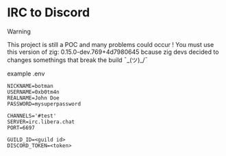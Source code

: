 # IRC to Discord

> [!WARNING]  
> This project is still a POC and many problems could occur ! 
> You must use this version of zig: 0.15.0-dev.769+4d7980645 bcause zig devs decided to changes somethings that break the build ¯\_(ツ)_/¯


example .env
```env
NICKNAME=botman
USERNAME=0xb0tm4n
REALNAME=John Doe
PASSWORD=mysuperpassword

CHANNELS='#test'
SERVER=irc.libera.chat
PORT=6697

GUILD_ID=<guild id>
DISCORD_TOKEN=<token>
```
